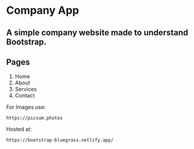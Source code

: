 # Company App
## A simple company website made to understand Bootstrap.
## Pages
1. Home
2. About
3. Services
4. Contact

For Images use:
```
https://picsum.photos
```

Hosted at:
```
https://bootstrap-bluegrass.netlify.app/
```
